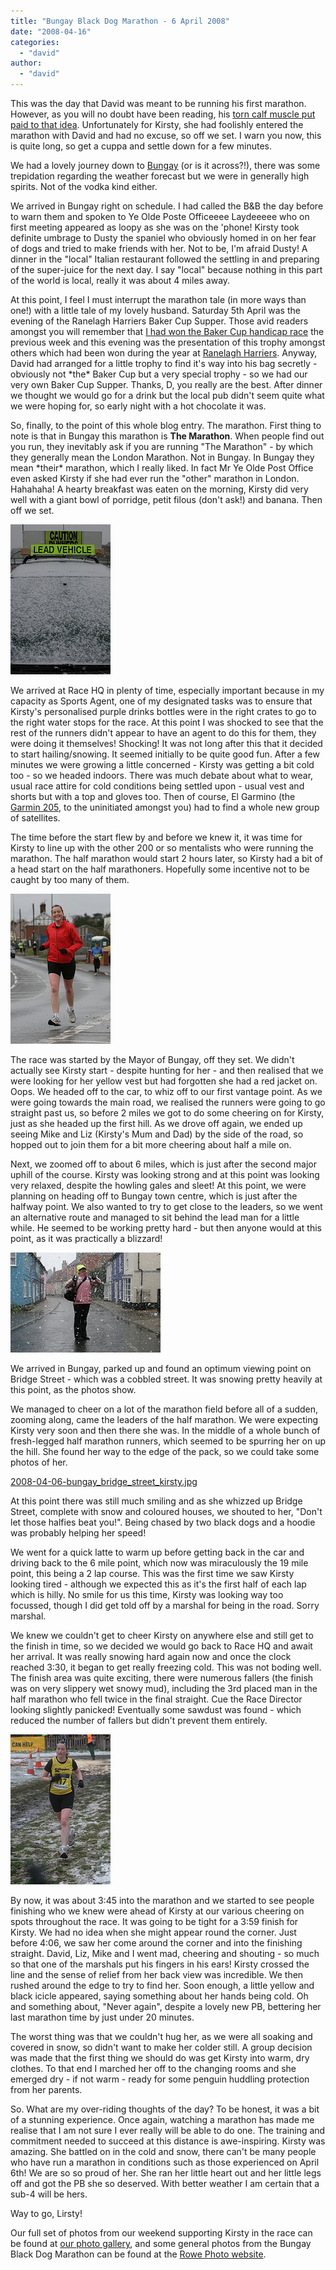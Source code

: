 ```yaml
---
title: "Bungay Black Dog Marathon - 6 April 2008"
date: "2008-04-16"
categories: 
  - "david"
author: 
  - "david"
---
```


This was the day that David was meant to be running his first marathon. However, as you will no doubt have been reading, his [torn calf muscle put paid to that idea](/?p=300). Unfortunately for Kirsty, she had foolishly entered the marathon with David and had no excuse, so off we set. I warn you now, this is quite long, so get a cuppa and settle down for a few minutes.

We had a lovely journey down to [Bungay](http://www.bungay-suffolk.co.uk/) (or is it across?!), there was some trepidation regarding the weather forecast but we were in generally high spirits. Not of the vodka kind either.

We arrived in Bungay right on schedule. I had called the B&B the day before to warn them and spoken to Ye Olde Poste Officeeee Laydeeeee who on first meeting appeared as loopy as she was on the 'phone! Kirsty took definite umbrage to Dusty the spaniel who obviously homed in on her fear of dogs and tried to make friends with her. Not to be, I'm afraid Dusty! A dinner in the "local" Italian restaurant followed the settling in and preparing of the super-juice for the next day. I say "local" because nothing in this part of the world is local, really it was about 4 miles away.

At this point, I feel I must interrupt the marathon tale (in more ways than one!) with a little tale of my lovely husband. Saturday 5th April was the evening of the Ranelagh Harriers Baker Cup Supper. Those avid readers amongst you will remember that [I had won the Baker Cup handicap race](/?p=303) the previous week and this evening was the presentation of this trophy amongst others which had been won during the year at [Ranelagh Harriers](http://www.ranelagh-harriers.com). Anyway, David had arranged for a little trophy to find it's way into his bag secretly - obviously not \*the\* Baker Cup but a very special trophy - so we had our very own Baker Cup Supper. Thanks, D, you really are the best. After dinner we thought we would go for a drink but the local pub didn't seem quite what we were hoping for, so early night with a hot chocolate it was.

So, finally, to the point of this whole blog entry. The marathon. First thing to note is that in Bungay this marathon is **The Marathon**. When people find out you run, they inevitably ask if you are running "The Marathon" - by which they generally mean the London Marathon. Not in Bungay. In Bungay they mean \*their\* marathon, which I really liked. In fact Mr Ye Olde Post Office even asked Kirsty if she had ever run the "other" marathon in London. Hahahaha! A hearty breakfast was eaten on the morning, Kirsty did very well with a giant bowl of porridge, petit filous (don't ask!) and banana. Then off we set.

![2008-04-06-bungay_lead_vehicle.jpg](/images/2008/2008-04-06-bungay_lead_vehicle.jpg)

We arrived at Race HQ in plenty of time, especially important because in my capacity as Sports Agent, one of my designated tasks was to ensure that Kirsty's personalised purple drinks bottles were in the right crates to go to the right water stops for the race. At this point I was shocked to see that the rest of the runners didn't appear to have an agent to do this for them, they were doing it themselves! Shocking! It was not long after this that it decided to start hailing/snowing. It seemed initially to be quite good fun. After a few minutes we were growing a little concerned - Kirsty was getting a bit cold too - so we headed indoors. There was much debate about what to wear, usual race attire for cold conditions being settled upon - usual vest and shorts but with a top and gloves too. Then of course, El Garmino (the [Garmin 205](http://www8.garmin.com/uk/fitness/forerunner205.htm), to the uninitiated amongst you) had to find a whole new group of satellites.

The time before the start flew by and before we knew it, it was time for Kirsty to line up with the other 200 or so mentalists who were running the marathon. The half marathon would start 2 hours later, so Kirsty had a bit of a head start on the half marathoners. Hopefully some incentive not to be caught by too many of them.

![2008-04-06-bungay_kirsty1.jpg](/images/2008/2008-04-06-bungay_kirsty1.jpg)

The race was started by the Mayor of Bungay, off they set. We didn't actually see Kirsty start - despite hunting for her - and then realised that we were looking for her yellow vest but had forgotten she had a red jacket on. Oops. We headed off to the car, to whiz off to our first vantage point. As we were going towards the main road, we realised the runners were going to go straight past us, so before 2 miles we got to do some cheering on for Kirsty, just as she headed up the first hill. As we drove off again, we ended up seeing Mike and Liz (Kirsty's Mum and Dad) by the side of the road, so hopped out to join them for a bit more cheering about half a mile on.

Next, we zoomed off to about 6 miles, which is just after the second major uphill of the course. Kirsty was looking strong and at this point was looking very relaxed, despite the howling gales and sleet! At this point, we were planning on heading off to Bungay town centre, which is just after the halfway point. We also wanted to try to get close to the leaders, so we went an alternative route and managed to sit behind the lead man for a little while. He seemed to be working pretty hard - but then anyone would at this point, as it was practically a blizzard!

![2008-04-06-bungay_bridge_street.jpg](/images/2008/2008-04-06-bungay_bridge_street.jpg)

We arrived in Bungay, parked up and found an optimum viewing point on Bridge Street - which was a cobbled street. It was snowing pretty heavily at this point, as the photos show.

We managed to cheer on a lot of the marathon field before all of a sudden, zooming along, came the leaders of the half marathon. We were expecting Kirsty very soon and then there she was. In the middle of a whole bunch of fresh-legged half marathon runners, which seemed to be spurring her on up the hill. She found her way to the edge of the pack, so we could take some photos of her.

[2008-04-06-bungay_bridge_street_kirsty.jpg](/images/2008/2008-04-06-bungay_bridge_street_kirsty.jpg)

At this point there was still much smiling and as she whizzed up Bridge Street, complete with snow and coloured houses, we shouted to her, "Don't let those halfies beat you!". Being chased by two black dogs and a hoodie was probably helping her speed!

We went for a quick latte to warm up before getting back in the car and driving back to the 6 mile point, which now was miraculously the 19 mile point, this being a 2 lap course. This was the first time we saw Kirsty looking tired - although we expected this as it's the first half of each lap which is hilly. No smile for us this time, Kirsty was looking way too focussed, though I did get told off by a marshal for being in the road. Sorry marshal.

We knew we couldn't get to cheer Kirsty on anywhere else and still get to the finish in time, so we decided we would go back to Race HQ and await her arrival. It was really snowing hard again now and once the clock reached 3:30, it began to get really freezing cold. This was not boding well. The finish area was quite exciting, there were numerous fallers (the finish was on very slippery wet snowy mud), including the 3rd placed man in the half marathon who fell twice in the final straight. Cue the Race Director looking slightly panicked! Eventually some sawdust was found - which reduced the number of fallers but didn't prevent them entirely.

![2008-04-06-bungay_kirsty_finish.jpg](/images/2008/2008-04-06-bungay_kirsty_finish.jpg)

By now, it was about 3:45 into the marathon and we started to see people finishing who we knew were ahead of Kirsty at our various cheering on spots throughout the race. It was going to be tight for a 3:59 finish for Kirsty. We had no idea when she might appear round the corner. Just before 4:06, we saw her come around the corner and into the finishing straight. David, Liz, Mike and I went mad, cheering and shouting - so much so that one of the marshals put his fingers in his ears! Kirsty crossed the line and the sense of relief from her back view was incredible. We then rushed around the edge to try to find her. Soon enough, a little yellow and black icicle appeared, saying something about her hands being cold. Oh and something about, "Never again", despite a lovely new PB, bettering her last marathon time by just under 20 minutes.

The worst thing was that we couldn't hug her, as we were all soaking and covered in snow, so didn't want to make her colder still. A group decision was made that the first thing we should do was get Kirsty into warm, dry clothes. To that end I marched her off to the changing rooms and she emerged dry - if not warm - ready for some penguin huddling protection from her parents.

So. What are my over-riding thoughts of the day? To be honest, it was a bit of a stunning experience. Once again, watching a marathon has made me realise that I am not sure I ever really will be able to do one. The training and commitment needed to succeed at this distance is awe-inspiring. Kirsty was amazing. She battled on in the cold and snow, there can't be many people who have run a marathon in conditions such as those experienced on April 6th! We are so so proud of her. She ran her little heart out and her little legs off and got the PB she so deserved. With better weather I am certain that a sub-4 will be hers.

Way to go, Lirsty!

Our full set of photos from our weekend supporting Kirsty in the race can be found at [our photo gallery](http://sharonrowe.co.uk/photos/2008/72157604418658900/), and some general photos from the Bungay Black Dog Marathon can be found at the [Rowe Photo website](http://rowephoto.co.uk/photos/72157604416487824/).

